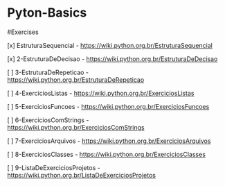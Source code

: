 # Pyton-Basics

#Exercises

[x] EstruturaSequencial - https://wiki.python.org.br/EstruturaSequencial 

[x] 2-EstruturaDeDecisao - https://wiki.python.org.br/EstruturaDeDecisao 

[ ] 3-EstruturaDeRepeticao - https://wiki.python.org.br/EstruturaDeRepeticao 

[ ] 4-ExerciciosListas - https://wiki.python.org.br/ExerciciosListas 

[ ] 5-ExerciciosFuncoes - https://wiki.python.org.br/ExerciciosFuncoes

[ ] 6-ExerciciosComStrings - https://wiki.python.org.br/ExerciciosComStrings 

[ ] 7-ExerciciosArquivos - https://wiki.python.org.br/ExerciciosArquivos 

[ ] 8-ExerciciosClasses - https://wiki.python.org.br/ExerciciosClasses 

[ ] 9-ListaDeExerciciosProjetos - https://wiki.python.org.br/ListaDeExerciciosProjetos 

